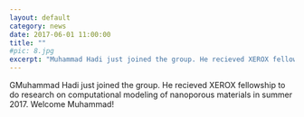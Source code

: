 ```yaml
---
layout: default
category: news
date: 2017-06-01 11:00:00
title: ""
#pic: 8.jpg
excerpt: "Muhammad Hadi just joined the group. He recieved XEROX fellowship to do research on computational modeling of nanoporous materials in summer 2017. Welcome Muhammad!"
---
```

GMuhammad Hadi just joined the group. He recieved XEROX fellowship to do research on computational modeling of nanoporous materials in summer 2017. Welcome Muhammad!

